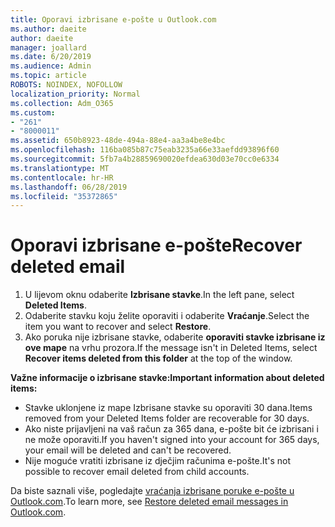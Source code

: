 ```yaml
---
title: Oporavi izbrisane e-pošte u Outlook.com
ms.author: daeite
author: daeite
manager: joallard
ms.date: 6/20/2019
ms.audience: Admin
ms.topic: article
ROBOTS: NOINDEX, NOFOLLOW
localization_priority: Normal
ms.collection: Adm_O365
ms.custom:
- "261"
- "8000011"
ms.assetid: 650b8923-48de-494a-88e4-aa3a4be8e4bc
ms.openlocfilehash: 116ba085b87c75eab3235a66e33aefdd93896f60
ms.sourcegitcommit: 5fb7a4b28859690020efdea630d03e70cc0e6334
ms.translationtype: MT
ms.contentlocale: hr-HR
ms.lasthandoff: 06/28/2019
ms.locfileid: "35372865"
---
```

# <a name="recover-deleted-email"></a><span data-ttu-id="41490-102">Oporavi izbrisane e-pošte</span><span class="sxs-lookup"><span data-stu-id="41490-102">Recover deleted email</span></span>

1. <span data-ttu-id="41490-103">U lijevom oknu odaberite **Izbrisane stavke**.</span><span class="sxs-lookup"><span data-stu-id="41490-103">In the left pane, select **Deleted Items**.</span></span>
2. <span data-ttu-id="41490-104">Odaberite stavku koju želite oporaviti i odaberite **Vraćanje**.</span><span class="sxs-lookup"><span data-stu-id="41490-104">Select the item you want to recover and select **Restore**.</span></span>
3. <span data-ttu-id="41490-105">Ako poruka nije izbrisane stavke, odaberite **oporaviti stavke izbrisane iz ove mape** na vrhu prozora.</span><span class="sxs-lookup"><span data-stu-id="41490-105">If the message isn't in Deleted Items, select **Recover items deleted from this folder** at the top of the window.</span></span>

 <span data-ttu-id="41490-106">**Važne informacije o izbrisane stavke:**</span><span class="sxs-lookup"><span data-stu-id="41490-106">**Important information about deleted items:**</span></span>
  
- <span data-ttu-id="41490-107">Stavke uklonjene iz mape Izbrisane stavke su oporaviti 30 dana.</span><span class="sxs-lookup"><span data-stu-id="41490-107">Items removed from your Deleted Items folder are recoverable for 30 days.</span></span>
- <span data-ttu-id="41490-108">Ako niste prijavljeni na vaš račun za 365 dana, e-pošte bit će izbrisani i ne može oporaviti.</span><span class="sxs-lookup"><span data-stu-id="41490-108">If you haven't signed into your account for 365 days, your email will be deleted and can't be recovered.</span></span>
- <span data-ttu-id="41490-109">Nije moguće vratiti izbrisane iz dječjim računima e-pošte.</span><span class="sxs-lookup"><span data-stu-id="41490-109">It's not possible to recover email deleted from child accounts.</span></span>

<span data-ttu-id="41490-110">Da biste saznali više, pogledajte [vraćanja izbrisane poruke e-pošte u Outlook.com](https://support.office.com/article/cf06ab1b-ae0b-418c-a4d9-4e895f83ed50?wt.mc_id=Office_Outlook_com_Alchemy).</span><span class="sxs-lookup"><span data-stu-id="41490-110">To learn more, see [Restore deleted email messages in Outlook.com](https://support.office.com/article/cf06ab1b-ae0b-418c-a4d9-4e895f83ed50?wt.mc_id=Office_Outlook_com_Alchemy).</span></span>